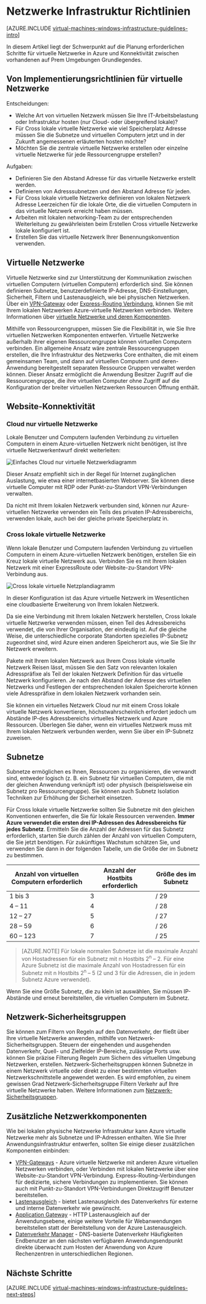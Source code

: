 <properties
    pageTitle="Networking Infrastructure Richtlinien | Microsoft Azure"
    description="Lernen Sie die wichtigsten Planung und Implementierung Richtlinien für die Bereitstellung von virtuellen Netzwerke in Azure-Infrastrukturdiensten aus."
    documentationCenter=""
    services="virtual-machines-windows"
    authors="iainfoulds"
    manager="timlt"
    editor=""
    tags="azure-resource-manager"/>

<tags
    ms.service="virtual-machines-windows"
    ms.workload="infrastructure-services"
    ms.tgt_pltfrm="vm-windows"
    ms.devlang="na"
    ms.topic="article"
    ms.date="09/08/2016"
    ms.author="iainfou"/>

# <a name="networking-infrastructure-guidelines"></a>Netzwerke Infrastruktur Richtlinien

[AZURE.INCLUDE [virtual-machines-windows-infrastructure-guidelines-intro](../../includes/virtual-machines-windows-infrastructure-guidelines-intro.md)] 

In diesem Artikel liegt der Schwerpunkt auf die Planung erforderlichen Schritte für virtuelle Netzwerke in Azure und Konnektivität zwischen vorhandenen auf Prem Umgebungen Grundlegendes.


## <a name="implementation-guidelines-for-virtual-networks"></a>Von Implementierungsrichtlinien für virtuelle Netzwerke

Entscheidungen:

- Welche Art von virtuellen Netzwerk müssen Sie Ihre IT-Arbeitsbelastung oder Infrastruktur hosten (nur Cloud- oder übergreifend lokale)?
- Für Cross lokale virtuelle Netzwerke wie viel Speicherplatz Adresse müssen Sie die Subnetze und virtuellen Computern jetzt und in der Zukunft angemessenen erläuterten hosten möchte?
- Möchten Sie die zentrale virtuelle Netzwerke erstellen oder einzelne virtuelle Netzwerke für jede Ressourcengruppe erstellen?

Aufgaben:

- Definieren Sie den Abstand Adresse für das virtuelle Netzwerke erstellt werden.
- Definieren von Adresssubnetzen und den Abstand Adresse für jeden.
- Für Cross lokale virtuelle Netzwerke definieren von lokalen Netzwerk Adresse Leerzeichen für die lokale Orte, die die virtuellen Computern in das virtuelle Netzwerk erreicht haben müssen.
- Arbeiten mit lokalen networking-Team zu der entsprechenden Weiterleitung zu gewährleisten beim Erstellen Cross virtuelle Netzwerke lokale konfiguriert ist.
- Erstellen Sie das virtuelle Netzwerk Ihrer Benennungskonvention verwenden.


## <a name="virtual-networks"></a>Virtuelle Netzwerke

Virtuelle Netzwerke sind zur Unterstützung der Kommunikation zwischen virtuellen Computern (virtuellen Computern) erforderlich sind. Sie können definieren Subnetze, benutzerdefinierte IP-Adresse, DNS-Einstellungen, Sicherheit, Filtern und Lastenausgleich, wie bei physischen Netzwerken. Über ein [VPN-Gateway](../vpn-gateway/vpn-gateway-about-vpngateways.md) oder [Express-Routing Verbindung](../expressroute/expressroute-introduction.md), können Sie mit Ihrem lokalen Netzwerken Azure-virtuelle Netzwerken verbinden. Weitere Informationen über [virtuelle Netzwerke und deren Komponenten](../virtual-network/virtual-networks-overview.md).

Mithilfe von Ressourcengruppen, müssen Sie die Flexibilität in, wie Sie Ihre virtuellen Netzwerken Komponenten entwerfen. Virtuelle Netzwerke außerhalb ihrer eigenen Ressourcengruppe können virtuellen Computern verbinden. Ein allgemeine Ansatz wäre zentrale Ressourcengruppen erstellen, die Ihre Infrastruktur des Netzwerks Core enthalten, die mit einem gemeinsamen Team, und dann auf virtuellen Computern und deren-Anwendung bereitgestellt separaten Ressource Gruppen verwaltet werden können. Dieser Ansatz ermöglicht die Anwendung Besitzer Zugriff auf die Ressourcengruppe, die ihre virtuellen Computer ohne Zugriff auf die Konfiguration der breiter virtuellen Netzwerken Ressourcen Öffnung enthält.

## <a name="site-connectivity"></a>Website-Konnektivität

### <a name="cloud-only-virtual-networks"></a>Cloud nur virtuelle Netzwerke
Lokale Benutzer und Computern laufenden Verbindung zu virtuellen Computern in einem Azure-virtuellen Netzwerk nicht benötigen, ist Ihre virtuelle Netzwerkentwurf direkt weiterleiten:

![Einfaches Cloud nur virtuelle Netzwerkdiagramm](./media/virtual-machines-common-infrastructure-service-guidelines/vnet01.png)

Dieser Ansatz empfiehlt sich in der Regel für Internet zugänglichen Auslastung, wie etwa einer internetbasierten Webserver. Sie können diese virtuelle Computer mit RDP oder Punkt-zu-Standort VPN-Verbindungen verwalten.

Da nicht mit Ihrem lokalen Netzwerk verbunden sind, können nur Azure-virtuellen Netzwerke verwenden ein Teils des privaten IP-Adressbereichs, verwenden lokale, auch bei der gleiche private Speicherplatz in.


### <a name="cross-premises-virtual-networks"></a>Cross lokale virtuelle Netzwerke
Wenn lokale Benutzer und Computern laufenden Verbindung zu virtuellen Computern in einem Azure-virtuellen Netzwerk benötigen, erstellen Sie ein Kreuz lokale virtuelle Netzwerk aus.  Verbinden Sie es mit Ihrem lokalen Netzwerk mit einer ExpressRoute oder Website-zu-Standort VPN-Verbindung aus.

![Cross lokale virtuelle Netzplandiagramm](./media/virtual-machines-common-infrastructure-service-guidelines/vnet02.png)

In dieser Konfiguration ist das Azure virtuelle Netzwerk im Wesentlichen eine cloudbasierte Erweiterung von Ihrem lokalen Netzwerk.

Da sie eine Verbindung mit Ihrem lokalen Netzwerk herstellen, Cross lokale virtuelle Netzwerke verwenden müssen, einen Teil des Adressbereichs verwendet, die von Ihrer Organisation, der eindeutig ist. Auf die gleiche Weise, die unterschiedliche corporate Standorten spezielles IP-Subnetz zugeordnet sind, wird Azure einen anderen Speicherort aus, wie Sie Sie Ihr Netzwerk erweitern.

Pakete mit Ihrem lokalen Netzwerk aus Ihrem Cross lokale virtuelle Netzwerk Reisen lässt, müssen Sie den Satz von relevanten lokalen Adresspräfixe als Teil der lokalen Netzwerk Definition für das virtuelle Netzwerk konfigurieren. Je nach den Abstand der Adresse des virtuellen Netzwerks und Festlegen der entsprechenden lokalen Speicherorte können viele Adresspräfixe in dem lokalen Netzwerk vorhanden sein.

Sie können ein virtuelles Netzwerk Cloud nur mit einem Cross lokale virtuelle Netzwerk konvertieren, höchstwahrscheinlich erfordert jedoch um Abstände IP-des Adressbereichs virtuelles Netzwerk und Azure Ressourcen. Überlegen Sie daher, wenn ein virtuelles Netzwerk muss mit Ihrem lokalen Netzwerk verbunden werden, wenn Sie über ein IP-Subnetz zuweisen.

## <a name="subnets"></a>Subnetze
Subnetze ermöglichen es Ihnen, Ressourcen zu organisieren, die verwandt sind, entweder logisch (z. B. ein Subnetz für virtuellen Computern, die mit der gleichen Anwendung verknüpft ist) oder physisch (beispielsweise ein Subnetz pro Ressourcengruppe). Sie können auch Subnetz Isolation Techniken zur Erhöhung der Sicherheit einsetzen.

Für Cross lokale virtuelle Netzwerke sollten Sie Subnetze mit den gleichen Konventionen entwerfen, die Sie für lokale Ressourcen verwenden. **Immer Azure verwendet die ersten drei IP-Adressen des Adressbereichs für jedes Subnetz**. Ermitteln Sie die Anzahl der Adressen für das Subnetz erforderlich, starten Sie durch zählen der Anzahl von virtuellen Computern, die Sie jetzt benötigen. Für zukünftiges Wachstum schätzen Sie, und verwenden Sie dann in der folgenden Tabelle, um die Größe der im Subnetz zu bestimmen.

Anzahl von virtuellen Computern erforderlich | Anzahl der Hostbits erforderlich | Größe des im Subnetz
--- | --- | ---
1 bis 3 | 3 | / 29
4 – 11     | 4 | / 28
12 – 27 | 5 | / 27
28 – 59 | 6 | / 26
60 – 123 | 7 | / 25

> [AZURE.NOTE] Für lokale normalen Subnetze ist die maximale Anzahl von Hostadressen für ein Subnetz mit n Hostbits 2<sup>n</sup> – 2. Für eine Azure Subnetz ist die maximale Anzahl von Hostadressen für ein Subnetz mit n Hostbits 2<sup>n</sup> – 5 (2 und 3 für die Adressen, die in jedem Subnetz Azure verwendet).

Wenn Sie eine Größe Subnetz, die zu klein ist auswählen, Sie müssen IP-Abstände und erneut bereitstellen, die virtuellen Computern im Subnetz.


## <a name="network-security-groups"></a>Netzwerk-Sicherheitsgruppen
Sie können zum Filtern von Regeln auf den Datenverkehr, der fließt über Ihre virtuelle Netzwerke anwenden, mithilfe von Netzwerk-Sicherheitsgruppen. Steuern der eingehenden und ausgehenden Datenverkehr, Quell- und Zielfelder IP-Bereiche, zulässige Ports usw. können Sie präzise Filterung Regeln zum Sichern des virtuellen Umgebung Netzwerken, erstellen. Netzwerk-Sicherheitsgruppen können Subnetze in einem Netzwerk virtuelle oder direkt zu einer bestimmten virtuellen Netzwerkschnittstelle angewendet werden. Es wird empfohlen, zu einem gewissen Grad Netzwerk-Sicherheitsgruppe Filtern Verkehr auf Ihre virtuelle Netzwerke haben. Weitere Informationen zum [Netzwerk-Sicherheitsgruppen](../virtual-network/virtual-networks-nsg.md).


## <a name="additional-network-components"></a>Zusätzliche Netzwerkkomponenten
Wie bei lokalen physische Netzwerke Infrastruktur kann Azure virtuelle Netzwerke mehr als Subnetze und IP-Adressen enthalten. Wie Sie Ihrer Anwendungsinfrastruktur entwerfen, sollten Sie einige dieser zusätzlichen Komponenten einbinden:

- [VPN-Gateways](../vpn-gateway/vpn-gateway-about-vpngateways.md) - Azure virtuelle Netzwerke mit anderen Azure virtuellen Netzwerken verbinden, oder Verbinden mit lokalen Netzwerke über eine Website-zu-Standort VPN-Verbindung. Express-Routing-Verbindungen für dedizierte, sichere Verbindungen zu implementieren. Sie können auch mit Punkt-zu-Standort VPN-Verbindungen Direktzugriff Benutzer bereitstellen.
- [Lastenausgleich](../load-balancer/load-balancer-overview.md) - bietet Lastenausgleich des Datenverkehrs für externe und interne Datenverkehr wie gewünscht.
- [Application Gateway](../application-gateway/application-gateway-introduction.md) - HTTP Lastenausgleich auf der Anwendungsebene, einige weitere Vorteile für Webanwendungen bereitstellen statt der Bereitstellung von der Azure Lastenausgleich.
- [Datenverkehr Manager](../traffic-manager/traffic-manager-overview.md) - DNS-basierte Datenverkehr Häufigkeiten Endbenutzer an den nächsten verfügbaren Anwendungsendpunkt direkte überwacht zum Hosten der Anwendung von Azure Rechenzentren in unterschiedlichen Regionen.


## <a name="next-steps"></a>Nächste Schritte

[AZURE.INCLUDE [virtual-machines-windows-infrastructure-guidelines-next-steps](../../includes/virtual-machines-windows-infrastructure-guidelines-next-steps.md)] 